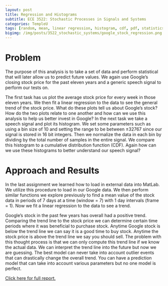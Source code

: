 ```yaml
---
layout: post
title: Regression and Histograms
subtitle: ECE 3522: Stochastic Processes in Signals and Systems
categories: TempleU
tags: [random, mean, linear regression, histogram, cdf, pdf, statistics, speech, software, matlab, programming]
bigimg: /img/posts/3522_stochastic_systems/google_stock_regression.png
---
```


# Problem
The purpose of this analysis is to take a set of data and perform
statistical that will later allow us to predict future values. We again use
Google’s closing stock price for the past eleven years and a generic speech
signal to perform our tests on.

The first task has us plot the average stock price for every week in those
eleven years. We then fit a linear regression to the data to see the
general trend of the stock price. What do these plots tell us about
Google’s stock? How do the two plots relate to one another and how can we
use this analysis to help us better invest in Google? In the next task we
take a speech signal and plot its histogram. We set some parameters such
as using a bin size of 10 and setting the range to be between ±32767
since our signal is stored in 16 bit integers. Then we normalize the data
in each bin by dividing by the total number of samples in the entire
signal. We compare this histogram to a cumulative distribution function
(CDF). Again how can we use these histograms to better understand our
speech signal?

# Approach and Results
In the last assignment we learned how to load in external data into MatLab.
We utilize this procedure to load in our Google data. We then perform
similar functions we explore previously to find a mean value of the stock
data in periods of 7 days at a time (window = 7) with 1 day intervals
(frame = 1). Now we fit a linear regression to the data to see a trend.

Google’s stock in the past few years has overall had a positive trend.
Comparing the trend line to the stock price we can determine certain time
periods where it was beneficial to purchase stock. Anytime Google stock is 
below the trend line we can say it is a good time to buy stock. Anytime the
stock price is above the trend line we say you should sell. The problem
with this thought process is that we can only compute this trend line if
we know the actual data. We can interpret the trend line into the future
but now we are guessing. The best model can never take into account outlier
events that can drastically change the overall trend. You can have a
prediction model that can take into account various parameters but no one
model is perfect.


[Click here for full report.](
http://files.tdevin.com/blog/20150126_trejo_devin_ca2.pdf)
